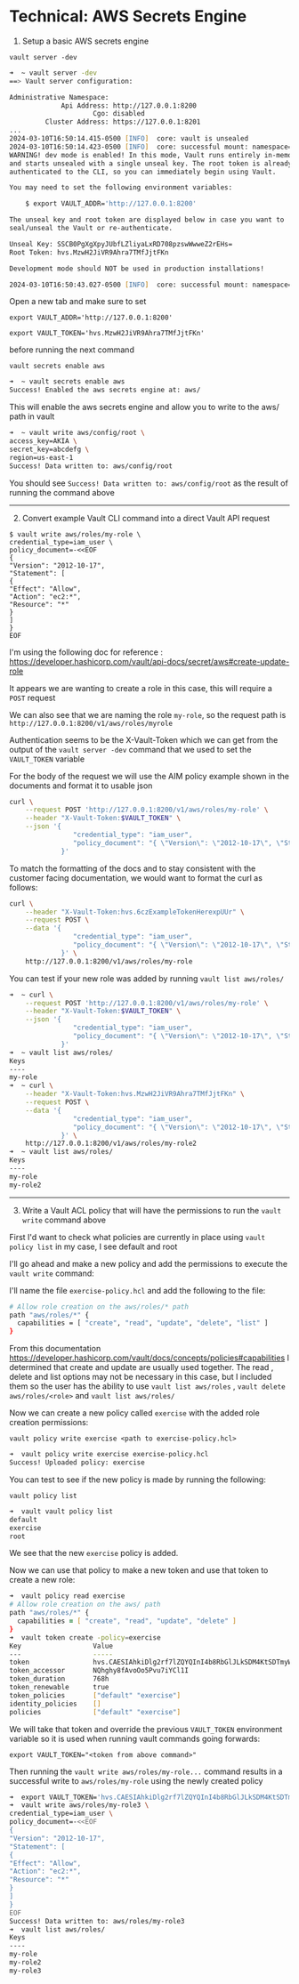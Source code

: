 <H1>Technical: AWS Secrets Engine</H1>

1. Setup a basic AWS secrets engine

`vault server -dev`
```zsh
➜  ~ vault server -dev
==> Vault server configuration:

Administrative Namespace: 
             Api Address: http://127.0.0.1:8200
                     Cgo: disabled
         Cluster Address: https://127.0.0.1:8201
...
2024-03-10T16:50:14.415-0500 [INFO]  core: vault is unsealed
2024-03-10T16:50:14.423-0500 [INFO]  core: successful mount: namespace="" path=secret/ type=kv version=""
WARNING! dev mode is enabled! In this mode, Vault runs entirely in-memory
and starts unsealed with a single unseal key. The root token is already
authenticated to the CLI, so you can immediately begin using Vault.

You may need to set the following environment variables:

    $ export VAULT_ADDR='http://127.0.0.1:8200'

The unseal key and root token are displayed below in case you want to
seal/unseal the Vault or re-authenticate.

Unseal Key: SSCB0PgXgXpyJUbfLZliyaLxRD708pzswWwweZ2rEHs=
Root Token: hvs.MzwH2JiVR9Ahra7TMfJjtFKn

Development mode should NOT be used in production installations!

2024-03-10T16:50:43.027-0500 [INFO]  core: successful mount: namespace="" path=aws/ type=aws version=""
```

Open a new tab and make sure to set

`export VAULT_ADDR='http://127.0.0.1:8200'`

`export VAULT_TOKEN='hvs.MzwH2JiVR9Ahra7TMfJjtFKn'`

before running the next command

`vault secrets enable aws` 
```zsh
➜  ~ vault secrets enable aws
Success! Enabled the aws secrets engine at: aws/
```

This will enable the aws secrets engine and allow you to write to the aws/ path in vault

```zsh
➜  ~ vault write aws/config/root \
access_key=AKIA \
secret_key=abcdefg \
region=us-east-1
Success! Data written to: aws/config/root
```

You should see `Success! Data written to: aws/config/root` as the result of running the command above

____

2. Convert example Vault CLI command into a direct Vault API request

```shell
$ vault write aws/roles/my-role \
credential_type=iam_user \
policy_document=-<<EOF
{
"Version": "2012-10-17",
"Statement": [
{
"Effect": "Allow",
"Action": "ec2:*",
"Resource": "*"
}
]
}
EOF
```

I'm using the following doc for reference : https://developer.hashicorp.com/vault/api-docs/secret/aws#create-update-role

It appears we are wanting to create a role in this case, this will require a `POST` request

We can also see that we are naming the role `my-role`, so the request path is `http://127.0.0.1:8200/v1/aws/roles/myrole`

Authentication seems to be the X-Vault-Token which we can get from the output of the `vault server -dev` command that we used to set the `VAULT_TOKEN` variable

For the body of the request we will use the AIM policy example shown in the documents and format it to usable json


```bash
curl \
    --request POST 'http://127.0.0.1:8200/v1/aws/roles/my-role' \
    --header "X-Vault-Token:$VAULT_TOKEN" \
    --json '{
                "credential_type": "iam_user",
                "policy_document": "{ \"Version\": \"2012-10-17\", \"Statement\": [ { \"Effect\": \"Allow\", \"Action\": \"ec2:*\", \"Resource\": \"*\" } ] }"
             }'
```

To match the formatting of the docs and to stay consistent with the customer facing documentation, we would want to format the curl as follows: 

```bash
curl \
    --header "X-Vault-Token:hvs.6czExampleTokenHerexpUUr" \
    --request POST \
    --data '{
                "credential_type": "iam_user",
                "policy_document": "{ \"Version\": \"2012-10-17\", \"Statement\": [ { \"Effect\": \"Allow\", \"Action\": \"ec2:*\", \"Resource\": \"*\" } ] }"
             }' \
    http://127.0.0.1:8200/v1/aws/roles/my-role
```
You can test if your new role was added by running `vault list aws/roles/`

```zsh
➜  ~ curl \
    --request POST 'http://127.0.0.1:8200/v1/aws/roles/my-role' \
    --header "X-Vault-Token:$VAULT_TOKEN" \
    --json '{
                "credential_type": "iam_user",
                "policy_document": "{ \"Version\": \"2012-10-17\", \"Statement\": [ { \"Effect\": \"Allow\", \"Action\": \"ec2:*\", \"Resource\": \"*\" } ] }"
             }'
➜  ~ vault list aws/roles/
Keys
----
my-role
➜  ~ curl \
    --header "X-Vault-Token:hvs.MzwH2JiVR9Ahra7TMfJjtFKn" \
    --request POST \
    --data '{
                "credential_type": "iam_user",
                "policy_document": "{ \"Version\": \"2012-10-17\", \"Statement\": [ { \"Effect\": \"Allow\", \"Action\": \"ec2:*\", \"Resource\": \"*\" } ] }"
             }' \
    http://127.0.0.1:8200/v1/aws/roles/my-role2
➜  ~ vault list aws/roles/
Keys
----
my-role
my-role2
```

____

3. Write a Vault ACL policy that will have the permissions to run the `vault write` command above

First I'd want to check what policies are currently in place using `vault policy list`
in my case, I see default and root

I'll go ahead and make a new policy and add the permissions to execute the `vault write` command:

I'll name the file `exercise-policy.hcl` and add the following to the file:

```bash
# Allow role creation on the aws/roles/* path
path "aws/roles/*" {
  capabilities = [ "create", "read", "update", "delete", "list" ]
}
```

From this documentation https://developer.hashicorp.com/vault/docs/concepts/policies#capabilities I determined that create and update are usually used together. The read , delete and list options may not be necessary in this case, but I included them so the user has the ability to use `vault list aws/roles` , `vault delete aws/roles/<role>` and `vault list aws/roles/`

Now we can create a new policy called `exercise` with the added role creation permissions:

`vault policy write exercise <path to exercise-policy.hcl>` 
```zsh
➜  vault policy write exercise exercise-policy.hcl
Success! Uploaded policy: exercise
```

You can test to see if the new policy is made by running the following:

`vault policy list`
```zsh
➜  vault vault policy list 
default
exercise
root
```

We see that the new `exercise` policy is added.

Now we can use that policy to make a new token and use that token to create a new role:

```zsh
➜  vault policy read exercise
# Allow role creation on the aws/ path
path "aws/roles/*" {
  capabilities = [ "create", "read", "update", "delete" ]
}
➜  vault token create -policy=exercise 
Key                  Value
---                  -----
token                hvs.CAESIAhkiDlg2rf7lZQYQInI4b8RbGlJLkSDM4KtSDTmyWceGh4KHGh2cy5zcWhXaGdTZlhYU3RCTm8wR25YdFlRWGw
token_accessor       NQhghy8fAvoOo5Pvu7iYCl1I
token_duration       768h
token_renewable      true
token_policies       ["default" "exercise"]
identity_policies    []
policies             ["default" "exercise"]
```

We will take that token and override the previous `VAULT_TOKEN` environment variable so it is used when running vault commands going forwards:

`export VAULT_TOKEN="<token from above command>"`

Then running the `vault write aws/roles/my-role...` command results in a successful write to `aws/roles/my-role` using the newly created policy

```zsh
➜  export VAULT_TOKEN='hvs.CAESIAhkiDlg2rf7lZQYQInI4b8RbGlJLkSDM4KtSDTmyWceGh4KHGh2cy5zcWhXaGdTZlhYU3RCTm8wR25YdFlRWGw'
➜  vault write aws/roles/my-role3 \
credential_type=iam_user \
policy_document=-<<EOF
{
"Version": "2012-10-17",
"Statement": [
{
"Effect": "Allow",
"Action": "ec2:*",
"Resource": "*"
}
]
}
EOF
Success! Data written to: aws/roles/my-role3
➜  vault list aws/roles/  
Keys
----
my-role
my-role2
my-role3
```
